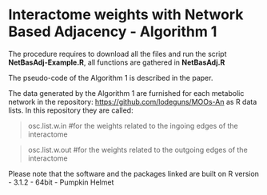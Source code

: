 # Interactome weights with Network Based Adjacency - Algorithm 1

The procedure requires to download all the files and run the script **NetBasAdj-Example.R**, all functions are gathered in **NetBasAdj.R**

The pseudo-code of the Algorithm 1 is described in the paper.

The data generated by the Algorithm 1 are furnished for each metabolic network in the repository: https://github.com/lodeguns/MOOs-An   as R data lists. In this repository they are called:

> osc.list.w.in      #for the weights related to the ingoing edges of the interactome

> osc.list.w.out     #for the weights related to the outgoing edges of the interactome


Please note that the software and the packages linked are built on R version - 3.1.2 - 64bit - Pumpkin Helmet 
